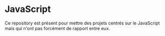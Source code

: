 # JavaScript
Ce repository est présent pour mettre des projets centrés sur le JavaScript mais qui n'ont pas forcément de rapport entre eux.
